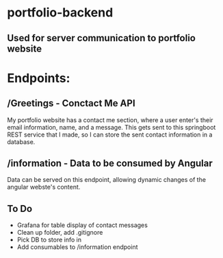 # portfolio-backend
## Used for server communication to portfolio website

# Endpoints:

## /Greetings - Conctact Me API
My portfolio website has a contact me section, where a user enter's their email information, name, and a message. This gets sent to this springboot REST service that I made, so I can store the sent contact information in a database. 

## /information - Data to be consumed by Angular
Data can be served on this endpoint, allowing dynamic changes of the angular webste's content.

## To Do
* Grafana for table display of contact messages
* Clean up folder, add .gitignore
* Pick DB to store info in
* Add consumables to /information endpoint
